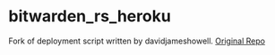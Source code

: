 # bitwarden_rs_heroku
Fork of deployment script written by davidjameshowell.
[Original Repo](https://github.com/davidjameshowell/bitwarden_rs_heroku)
